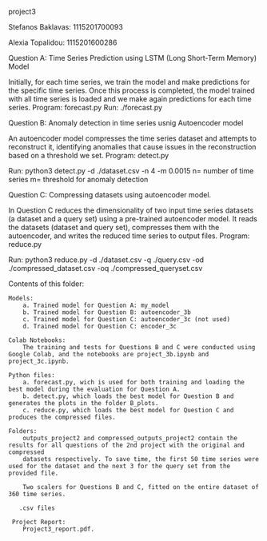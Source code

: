project3

Stefanos Baklavas: 1115201700093

Alexia Topalidou: 1115201600286


Question A: Time Series Prediction using LSTM (Long Short-Term Memory) Model

Initially, for each time series, we train the model and make predictions for the specific time series. Once this process is completed, the model 
trained with all time series is loaded and we make again predictions for each time series. 
Program: forecast.py
Run: ./forecast.py

Question B:  Anomaly detection in time series usnig Autoencoder model

An autoencoder model compresses the time series dataset and attempts to reconstruct it, identifying anomalies that cause issues in the reconstruction 
based on a threshold we set.
Program: detect.py

Run: python3 detect.py -d ./dataset.csv -n 4 -m 0.0015
    n= number of time series
    m= threshold for anomaly detection

Question C:  Compressing  datasets using autoencoder model.

In Question C reduces the dimensionality of two input time series datasets (a dataset and a query set) using a pre-trained autoencoder model. It 
reads the datasets (dataset and query set), compresses them with the autoencoder, and writes the reduced time series to output files.
Program: reduce.py

Run:
python3 reduce.py -d ./dataset.csv -q ./query.csv -od ./compressed_dataset.csv -oq ./compressed_queryset.csv

Contents of this folder:

    Models:
        a. Trained model for Question A: my_model
        b. Trained model for Question B: autoencoder_3b
        c. Trained model for Question C: autoencoder_3c (not used)
        d. Trained model for Question C: encoder_3c

    Colab Notebooks:
        The training and tests for Questions B and C were conducted using Google Colab, and the notebooks are project_3b.ipynb and project_3c.ipynb.

    Python files:
        a. forecast.py, wich is used for both training and loading the best model during the evaluation for Question A.
        b. detect.py, which loads the best model for Question B and generates the plots in the folder B_plots.
        c. reduce.py, which loads the best model for Question C and produces the compressed files.

    Folders:
        outputs_project2 and compressed_outputs_project2 contain the results for all questions of the 2nd project with the original and compressed 
        datasets respectively. To save time, the first 50 time series were used for the dataset and the next 3 for the query set from the provided file.

        Two scalers for Questions B and C, fitted on the entire dataset of 360 time series.

       .csv files
       
     Project Report:
        Project3_report.pdf.

